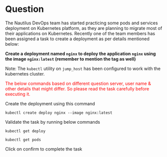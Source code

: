 # Question
The Nautilus DevOps team has started practicing some pods and services deployment on Kubernetes platform, as they are planning to migrate most of their applications on Kubernetes. Recently one of the team members has been assigned a task to create a deployment as per details mentioned below:

**Create a deployment named `nginx` to deploy the application `nginx` using the image `nginx:latest` (remember to mention the tag as well)**

Note: The `kubectl` utility on `jump_host` has been configured to work with the kubernetes cluster.

<span style="color: red;">The below commands based on different question server, user name & other details that might differ. So please read the task carefully before executing it. </span>

Create the deployment using this command
```
kubectl create deploy nginx --image nginx:latest
```
Validate the task by running below commands

```
kubectl get deploy
```

```
kubectl get pods
```
Click on confirm to complete the task